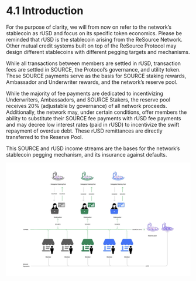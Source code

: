 # 4.1 Introduction

For the purpose of clarity, we will from now on refer to the network’s stablecoin as rUSD and focus on its specific token economics. Please be reminded that rUSD is the stablecoin arising from the ReSource Network. Other mutual credit systems built on top of the ReSource Protocol may design different stablecoins with different pegging targets and mechanisms.

While all transactions between members are settled in rUSD, transaction fees are settled in SOURCE, the Protocol’s governance, and utility token. These SOURCE payments serve as the basis for SOURCE staking rewards, Ambassador and Underwriter rewards, and the network’s reserve pool.

While the majority of fee payments are dedicated to incentivizing Underwriters, Ambassadors, and SOURCE Stakers, the reserve pool receives 20% (adjustable by governance) of all network proceeds. Additionally, the network may, under certain conditions, offer members the ability to substitute their SOURCE fee payments with rUSD fee payments and may decree low interest rates (paid in rUSD) to incentivize the swift repayment of overdue debt. These rUSD remittances are directly transferred to the Reserve Pool.

This SOURCE and rUSD income streams are the bases for the network’s stablecoin pegging mechanism, and its insurance against defaults.

![](<../.gitbook/assets/image (9) (1).png>)

